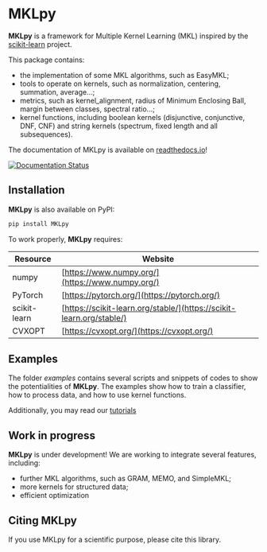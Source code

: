 MKLpy
=====


**MKLpy** is a framework for Multiple Kernel Learning (MKL)  inspired by the [scikit-learn](http://scikit-learn.org/stable) project.

This package contains:
* the implementation of some MKL algorithms, such as EasyMKL;
* tools to operate on kernels, such as normalization, centering, summation, average...;
* metrics, such as kernel_alignment, radius of Minimum Enclosing Ball, margin between classes, spectral ratio...;
* kernel functions, including boolean kernels (disjunctive, conjunctive, DNF, CNF) and string kernels (spectrum, fixed length and all subsequences).


The documentation of MKLpy is available on [readthedocs.io](https://mklpy.readthedocs.io/en/latest/)!

[![Documentation Status](https://readthedocs.org/projects/mklpy/badge/?version=latest&style=plastic)](https://mklpy.readthedocs.io/en/latest/?badge=latest)


Installation
------------

**MKLpy** is also available on PyPI:
```sh
pip install MKLpy
```

To work properly, **MKLpy** requires:

| Resource     | Website |
| ------       | ------- |
| numpy        | [https://www.numpy.org/](https://www.numpy.org/) |
| PyTorch      | [https://pytorch.org/](https://pytorch.org/) |
| scikit-learn | [https://scikit-learn.org/stable/](https://scikit-learn.org/stable/) |
| CVXOPT       | [https://cvxopt.org/](https://cvxopt.org/) |


Examples
--------
The folder *examples* contains several scripts and snippets of codes to show the potentialities of **MKLpy**. The examples show how to train a classifier, how to process data, and how to use kernel functions.

Additionally, you may read our [tutorials](https://mklpy.readthedocs.io/en/latest/)


Work in progress
----------------
**MKLpy** is under development! We are working to integrate several features, including:
* further MKL algorithms, such as GRAM, MEMO, and SimpleMKL;
* more kernels for structured data;
* efficient optimization




Citing MKLpy
------------
If you use MKLpy for a scientific purpose, please cite this library.
